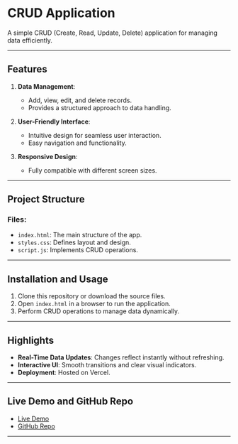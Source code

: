# CRUD Application

A simple CRUD (Create, Read, Update, Delete) application for managing data efficiently.

---

## Features

1. **Data Management**:
   - Add, view, edit, and delete records.
   - Provides a structured approach to data handling.

2. **User-Friendly Interface**:
   - Intuitive design for seamless user interaction.
   - Easy navigation and functionality.

3. **Responsive Design**:
   - Fully compatible with different screen sizes.

---

## Project Structure

### Files:
- `index.html`: The main structure of the app.
- `styles.css`: Defines layout and design.
- `script.js`: Implements CRUD operations.

---

## Installation and Usage

1. Clone this repository or download the source files.
2. Open `index.html` in a browser to run the application.
3. Perform CRUD operations to manage data dynamically.

---

## Highlights

- **Real-Time Data Updates**: Changes reflect instantly without refreshing.
- **Interactive UI**: Smooth transitions and clear visual indicators.
- **Deployment**: Hosted on Vercel.

---

## Live Demo and GitHub Repo

- [Live Demo](https://crud-app-sigma-beryl.vercel.app/)
- [GitHub Repo](https://github.com/urzarai/crud-app)

---

